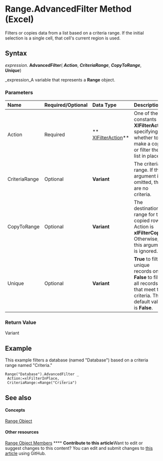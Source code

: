 
# Range.AdvancedFilter Method (Excel)

Filters or copies data from a list based on a criteria range. If the initial selection is a single cell, that cell's current region is used.


## Syntax

 _expression_. **AdvancedFilter**( **_Action_**,  **_CriteriaRange_**,  **_CopyToRange_**,  **_Unique_**)

 _expression_A variable that represents a  **Range** object.


### Parameters



|**Name**|**Required/Optional**|**Data Type**|**Description**|
|:-----|:-----|:-----|:-----|
|Action|Required| ** [XlFilterAction](a25182bd-f836-adf5-4932-bda5e80e52f2.md)**|One of the constants of  **XlFilterAction** specifying whether to make a copy or filter the list in place.|
|CriteriaRange|Optional| **Variant**|The criteria range. If this argument is omitted, there are no criteria.|
|CopyToRange|Optional| **Variant**|The destination range for the copied rows if Action is **xlFilterCopy**. Otherwise, this argument is ignored.|
|Unique|Optional| **Variant**| **True** to filter unique records only. **False** to filter all records that meet the criteria. The default value is **False**.|

### Return Value

Variant


## Example

This example filters a database (named "Database") based on a criteria range named "Criteria."


```
Range("Database").AdvancedFilter _ 
 Action:=xlFilterInPlace, _ 
 CriteriaRange:=Range("Criteria")
```


## See also


#### Concepts


 [Range Object](b8207778-0dcc-4570-1234-f130532cc8cd.md)
#### Other resources


 [Range Object Members](4336bf81-1e63-7e44-1792-baf366a027a7.md)
****   **Contribute to this article**Want to edit or suggest changes to this content? You can edit and submit changes to  [this article](https://github.com/jhershey00/VBA_Excel_Test/OpenXMLCon/articles/fe1a19fc-ab0f-6149-25d9-6102d5789757.md) using GitHub.


